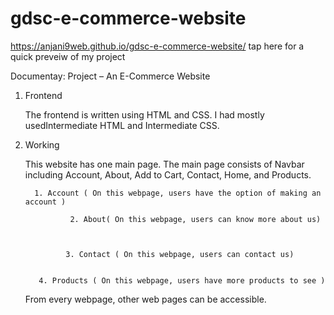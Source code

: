 # gdsc-e-commerce-website
 https://anjani9web.github.io/gdsc-e-commerce-website/  tap here for a quick preveiw of my project

    
 Documentay:
                    Project – An E-Commerce Website

1.	Frontend 
       
      The frontend is written using HTML and CSS. I had mostly usedIntermediate HTML and Intermediate CSS.
      
2.	Working 
    
    This website has one main page. The main page consists of Navbar including Account, About, Add to Cart, Contact, Home, and Products.
                                              
          1. Account ( On this webpage, users have the option of making an account )                                                                                                      
                                                                   
                  2. About( On this webpage, users can know more about us)
                                          


                 3. Contact ( On this webpage, users can contact us)
                                           

           4. Products ( On this webpage, users have more products to see )

     
     From every webpage, other web pages can be accessible.
